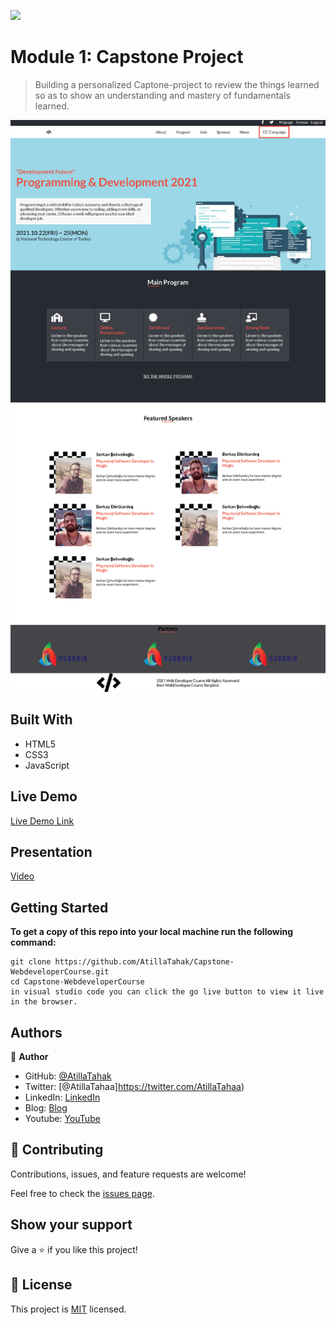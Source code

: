 ![](https://img.shields.io/badge/Microverse-blueviolet)

# Module 1: Capstone Project

> Building a personalized Captone-project to review the things learned so as to show an understanding and mastery of fundamentals learned.

![screenshot](./app_screenshot.png)


## Built With

- HTML5
- CSS3
- JavaScript

## Live Demo

[Live Demo Link](https://atillatahak.github.io/Capstone-WebdeveloperCourse/)

## Presentation

[Video](https://www.loom.com/share/d96c1360bf4546ce85aef70afe8d1095)


## Getting Started

**To get a copy of this repo into your local machine run the following command:**
```
git clone https://github.com/AtillaTahak/Capstone-WebdeveloperCourse.git
cd Capstone-WebdeveloperCourse
in visual studio code you can click the go live button to view it live in the browser.
```




## Authors

👤 **Author**

- GitHub: [@AtillaTahak](https://github.com/AtillaTahak)
- Twitter: [@AtillaTahaa]https://twitter.com/AtillaTahaa)
- LinkedIn: [LinkedIn](https://www.linkedin.com/in/atilla-taha-kördüğüm-a93702186/)
- Blog: [Blog](atillataha.blogspot.com)
- Youtube: [YouTube](https://www.youtube.com/channel/UCmoD0x4Z9vdG2PCsI5p8FYg)

## 🤝 Contributing

Contributions, issues, and feature requests are welcome!

Feel free to check the [issues page](../../issues/).

## Show your support

Give a ⭐️ if you like this project!


## 📝 License

This project is [MIT](./MIT.md) licensed.
